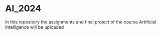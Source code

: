 # AI_2024
In this repository the assignments and final project of the course Artificial Intelligence will be uploaded
